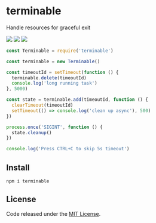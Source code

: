 # terminable

Handle resources for graceful exit

![](https://img.shields.io/npm/v/terminable.svg) ![](https://img.shields.io/npm/dt/terminable.svg) ![](https://img.shields.io/github/license/LuKks/terminable.svg)

```javascript
const Terminable = require('terminable')

const terminable = new Terminable()

const timeoutId = setTimeout(function () {
  terminable.delete(timeoutId)
  console.log('long running task')
}, 5000)

const state = terminable.add(timeoutId, function () {
  clearTimeout(timeoutId)
  setTimeout(() => console.log('clean up async'), 500)
})

process.once('SIGINT', function () {
  state.cleanup()
})

console.log('Press CTRL+C to skip 5s timeout')
```

## Install
```
npm i terminable
```

## License
Code released under the [MIT License](https://github.com/LuKks/terminable/blob/master/LICENSE).

